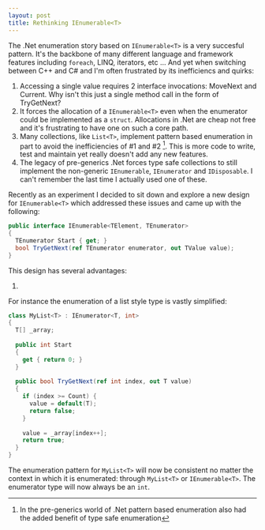 ```yaml
---
layout: post
title: Rethinking IEnumerable<T> 
---
```


The .Net enumeration story based on `IEnumerable<T>` is a very succesful pattern.  It's the backbone of many different language and framework features including `foreach`, LINQ, iterators, etc ...  And yet when switching between C++ and C# and I'm often frustrated by its inefficiencs and quirks: 

1. Accessing a single value requires 2 interface invocations: MoveNext and Current.  Why isn't this just a single method call in the form of TryGetNext? 
2. It forces the allocation of a `IEnumerable<T>` even when the enumerator could be implemented as a `struct`.  Allocations in .Net are cheap not free and it's frustrating to have one on such a core path. 
3. Many collections, like `List<T>`, implement pattern based enumeration in part to avoid the inefficiencies of #1 and #2 [^1]. This is more code to write, test and maintain yet really doesn't add any new features. 
4. The legacy of pre-generics .Net forces type safe collections to still implement the non-generic `IEnumerable`, `IEnumerator` and `IDisposable`.  I can't remember the last time I actually used one of these. 

Recently as an experiment I decided to sit down and explore a new design for `IEnumerable<T>` which addressed these issues and came up with the following: 


``` csharp
public interface IEnumerable<TElement, TEnumerator>
{
  TEnumerator Start { get; } 
  bool TryGetNext(ref TEnumerator enumerator, out TValue value);
}
```

This design has several advantages:

1. 

For instance the enumeration of a list style type is vastly simplified:

``` csharp
class MyList<T> : IEnumerator<T, int>
{
  T[] _array;
  
  public int Start 
  { 
    get { return 0; } 
  }
  
  public bool TryGetNext(ref int index, out T value)
  {
    if (index >= Count) { 
      value = default(T);
      return false;
    }
    
    value = _array[index++];
    return true;
  }
}
```

The enumeration pattern for `MyList<T>` will now be consistent no matter the context in which it is enumerated: through `MyList<T>` or `IEnumerable<T>`.  The enumerator type will now always be an `int`.  



[^1]: In the pre-generics world of .Net pattern based enumeration also had the added benefit of type safe enumeration 

